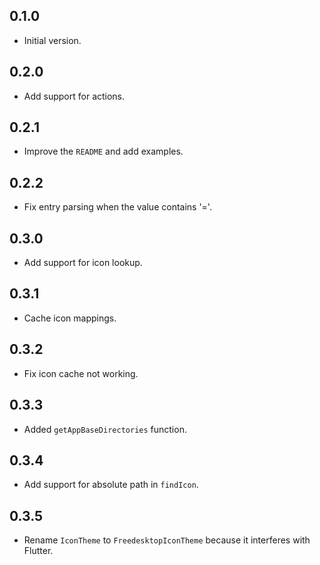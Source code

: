## 0.1.0

- Initial version.

## 0.2.0

- Add support for actions.

## 0.2.1

- Improve the `README` and add examples.

## 0.2.2

- Fix entry parsing when the value contains '='.

## 0.3.0

- Add support for icon lookup.

## 0.3.1

- Cache icon mappings.

## 0.3.2

- Fix icon cache not working.

## 0.3.3

- Added `getAppBaseDirectories` function.

## 0.3.4

- Add support for absolute path in `findIcon`.

## 0.3.5

- Rename `IconTheme` to `FreedesktopIconTheme` because it interferes with Flutter.
